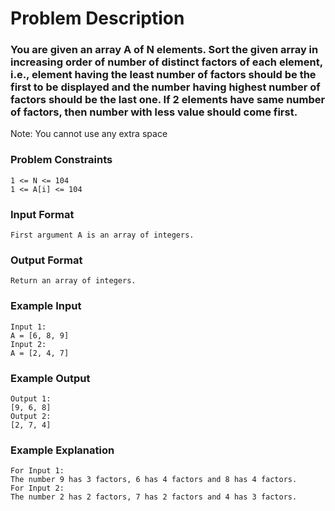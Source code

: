 # Problem Description

### You are given an array A of N elements. Sort the given array in increasing order of number of distinct factors of each element, i.e., element having the least number of factors should be the first to be displayed and the number having highest number of factors should be the last one. If 2 elements have same number of factors, then number with less value should come first.

Note: You cannot use any extra space

### Problem Constraints

```
1 <= N <= 104
1 <= A[i] <= 104
```

### Input Format

```
First argument A is an array of integers.
```

### Output Format

```
Return an array of integers.
```

### Example Input

```
Input 1:
A = [6, 8, 9]
Input 2:
A = [2, 4, 7]
```

### Example Output

```
Output 1:
[9, 6, 8]
Output 2:
[2, 7, 4]
```

### Example Explanation

```
For Input 1:
The number 9 has 3 factors, 6 has 4 factors and 8 has 4 factors.
For Input 2:
The number 2 has 2 factors, 7 has 2 factors and 4 has 3 factors.
```
